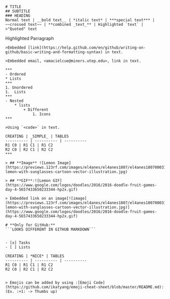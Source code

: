 ```
# TITLE
## SUBTITLE
### HEADING
Normal text | __bold text__ | *italic text* | ***special text*** | ~~crossed text~~ | **combined _text_** | Highlighted `text` | 
>"Quoted" text
``` 
Highlighted 
Parragraph
```
>Embedded [link](https://help.github.com/en/github/writing-on-github/basic-writing-and-formatting-syntax) in text.

>Embedded email, <amacielcue@miners.utep.edu>, link in text.

***
- Ordered
* Lists
***
1. Unordered
1.  Lists
***
- Nested
    * lists
        + Different
            1. Icons
***

>Using `<code>` in text.

CREATING | _SIMPLE_ | TABLES
---------- | ---------- | ----------
R1 C0 | R1 C1 | R1 C2
R2 C0 | R2 C1 | R2 C2
***

> ## **Image** ![Lemon Image](https://previews.123rf.com/images/el4anes/el4anes1807/el4anes180700031/105347702-lemon-with-sunglasses-cartoon-vector-illustration.jpg)

> ## **GIF**:![Lemon GIF](https://www.google.com/logos/doodles/2016/2016-doodle-fruit-games-day-4-5657433650233344-hp2x.gif)

> Embedded link on an image[![image](https://previews.123rf.com/images/el4anes/el4anes1807/el4anes180700031/105347702-lemon-with-sunglasses-cartoon-vector-illustration.jpg)](https://www.google.com/logos/doodles/2016/2016-doodle-fruit-games-day-4-5657433650233344-hp2x.gif)

# **Only for GitHub:**
```LOOKS DIFFERENT IN GITHUB MARKDOWN```


- [x] Tasks
- [ ] Lists

CREATING | *NICE* | TABLES
---------- | ---------- | ----------
R1 C0 | R1 C1 | R1 C2
R2 C0 | R2 C1 | R2 C2


> Emojis can be added by using :[Emoji Code](https://github.com/ikatyang/emoji-cheat-sheet/blob/master/README.md):  (Ex. :+1: -> Thumbs up)
```
